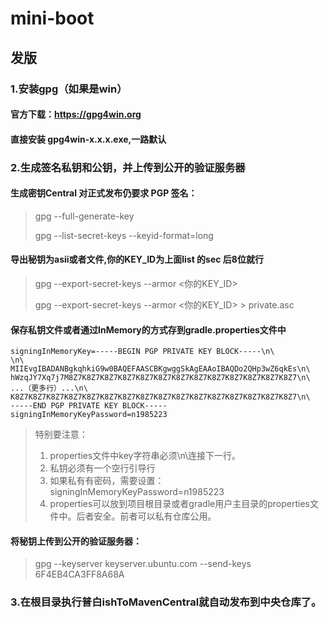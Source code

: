 # mini-boot

## 发版
### 1.安装gpg（如果是win）
#### 官方下载：https://gpg4win.org
#### 直接安装 gpg4win-x.x.x.exe,一路默认
### 2.生成签名私钥和公钥，并上传到公开的验证服务器
#### 生成密钥Central 对正式发布仍要求 PGP 签名：
> gpg --full-generate-key
> 
> gpg --list-secret-keys --keyid-format=long

#### 导出秘钥为asii或者文件,你的KEY_ID为上面list 的sec 后8位就行
>gpg --export-secret-keys --armor <你的KEY_ID>
>
>gpg --export-secret-keys --armor <你的KEY_ID> > private.asc

#### 保存私钥文件或者通过InMemory的方式存到gradle.properties文件中
```properties
signingInMemoryKey=-----BEGIN PGP PRIVATE KEY BLOCK-----\n\
\n\
MIIEvgIBADANBgkqhkiG9w0BAQEFAASCBKgwggSkAgEAAoIBAQDo2QHp3wZ6qkEs\n\
hWzqJY7Xq7j7M8Z7K8Z7K8Z7K8Z7K8Z7K8Z7K8Z7K8Z7K8Z7K8Z7K8Z7K8Z7K8Z7\n\
...（更多行）...\n\
K8Z7K8Z7K8Z7K8Z7K8Z7K8Z7K8Z7K8Z7K8Z7K8Z7K8Z7K8Z7K8Z7K8Z7K8Z7K8Z7\n\
-----END PGP PRIVATE KEY BLOCK-----
signingInMemoryKeyPassword=n1985223
```
> 特别要注意：
> 1. properties文件中key字符串必须\n\连接下一行。
> 2. 私钥必须有一个空行引导行
> 3. 如果私有有密码，需要设置：signingInMemoryKeyPassword=n1985223
> 4. properties可以放到项目根目录或者gradle用户主目录的properties文件中。后者安全。前者可以私有仓库公用。


#### 将秘钥上传到公开的验证服务器：
> gpg --keyserver keyserver.ubuntu.com --send-keys 6F4EB4CA3FF8A68A

### 3.在根目录执行普白ishToMavenCentral就自动发布到中央仓库了。
